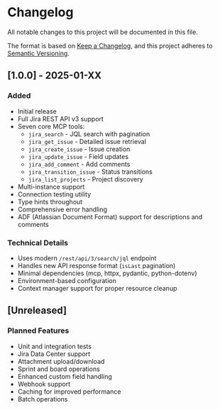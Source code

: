 # Changelog

All notable changes to this project will be documented in this file.

The format is based on [Keep a Changelog](https://keepachangelog.com/en/1.0.0/),
and this project adheres to [Semantic Versioning](https://semver.org/spec/v2.0.0.html).

## [1.0.0] - 2025-01-XX

### Added
- Initial release
- Full Jira REST API v3 support
- Seven core MCP tools:
  - `jira_search` - JQL search with pagination
  - `jira_get_issue` - Detailed issue retrieval
  - `jira_create_issue` - Issue creation
  - `jira_update_issue` - Field updates
  - `jira_add_comment` - Add comments
  - `jira_transition_issue` - Status transitions
  - `jira_list_projects` - Project discovery
- Multi-instance support
- Connection testing utility
- Type hints throughout
- Comprehensive error handling
- ADF (Atlassian Document Format) support for descriptions and comments

### Technical Details
- Uses modern `/rest/api/3/search/jql` endpoint
- Handles new API response format (`isLast` pagination)
- Minimal dependencies (mcp, httpx, pydantic, python-dotenv)
- Environment-based configuration
- Context manager support for proper resource cleanup

## [Unreleased]

### Planned Features
- Unit and integration tests
- Jira Data Center support
- Attachment upload/download
- Sprint and board operations
- Enhanced custom field handling
- Webhook support
- Caching for improved performance
- Batch operations
